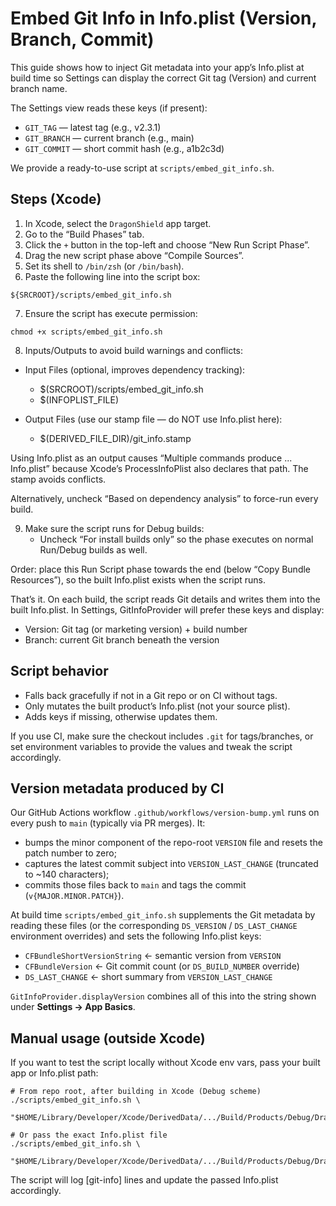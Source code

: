  # Embed Git Info in Info.plist (Version, Branch, Commit)
 
 This guide shows how to inject Git metadata into your app’s Info.plist at build time so Settings can display the correct Git tag (Version) and current branch name.
 
 The Settings view reads these keys (if present):
 - `GIT_TAG` — latest tag (e.g., v2.3.1)
 - `GIT_BRANCH` — current branch (e.g., main)
 - `GIT_COMMIT` — short commit hash (e.g., a1b2c3d)
 
 We provide a ready-to-use script at `scripts/embed_git_info.sh`.
 
 ## Steps (Xcode)
 
 1) In Xcode, select the `DragonShield` app target.
 2) Go to the “Build Phases” tab.
 3) Click the `+` button in the top-left and choose “New Run Script Phase”.
 4) Drag the new script phase above “Compile Sources”.
5) Set its shell to `/bin/zsh` (or `/bin/bash`).
6) Paste the following line into the script box:
 
 ```
 ${SRCROOT}/scripts/embed_git_info.sh
 ```
 
7) Ensure the script has execute permission:
 
 ```
 chmod +x scripts/embed_git_info.sh
 ```
 
8) Inputs/Outputs to avoid build warnings and conflicts:

- Input Files (optional, improves dependency tracking):
  - $(SRCROOT)/scripts/embed_git_info.sh
  - $(INFOPLIST_FILE)

- Output Files (use our stamp file — do NOT use Info.plist here):
  - $(DERIVED_FILE_DIR)/git_info.stamp

Using Info.plist as an output causes “Multiple commands produce ... Info.plist” because Xcode’s ProcessInfoPlist also declares that path. The stamp avoids conflicts.

Alternatively, uncheck “Based on dependency analysis” to force-run every build.

9) Make sure the script runs for Debug builds:
   - Uncheck “For install builds only” so the phase executes on normal Run/Debug builds as well.

Order: place this Run Script phase towards the end (below “Copy Bundle Resources”), so the built Info.plist exists when the script runs.

That’s it. On each build, the script reads Git details and writes them into the built Info.plist. In Settings, GitInfoProvider will prefer these keys and display:

- Version: Git tag (or marketing version) + build number
- Branch: current Git branch beneath the version

## Script behavior
 
 - Falls back gracefully if not in a Git repo or on CI without tags.
 - Only mutates the built product’s Info.plist (not your source plist).
 - Adds keys if missing, otherwise updates them.
 
If you use CI, make sure the checkout includes `.git` for tags/branches, or set environment variables to provide the values and tweak the script accordingly.

## Version metadata produced by CI

Our GitHub Actions workflow `.github/workflows/version-bump.yml` runs on every push to `main` (typically via PR merges). It:

- bumps the minor component of the repo-root `VERSION` file and resets the patch number to zero;
- captures the latest commit subject into `VERSION_LAST_CHANGE` (truncated to ~140 characters);
- commits those files back to `main` and tags the commit (`v{MAJOR.MINOR.PATCH}`).

At build time `scripts/embed_git_info.sh` supplements the Git metadata by reading these files (or the corresponding `DS_VERSION` / `DS_LAST_CHANGE` environment overrides) and sets the following Info.plist keys:

- `CFBundleShortVersionString` ← semantic version from `VERSION`
- `CFBundleVersion` ← Git commit count (or `DS_BUILD_NUMBER` override)
- `DS_LAST_CHANGE` ← short summary from `VERSION_LAST_CHANGE`

`GitInfoProvider.displayVersion` combines all of this into the string shown under **Settings → App Basics**.

## Manual usage (outside Xcode)

If you want to test the script locally without Xcode env vars, pass your built app or Info.plist path:

```
# From repo root, after building in Xcode (Debug scheme)
./scripts/embed_git_info.sh \
  "$HOME/Library/Developer/Xcode/DerivedData/.../Build/Products/Debug/DragonShield.app"

# Or pass the exact Info.plist file
./scripts/embed_git_info.sh \
  "$HOME/Library/Developer/Xcode/DerivedData/.../Build/Products/Debug/DragonShield.app/Contents/Info.plist"
```

The script will log [git-info] lines and update the passed Info.plist accordingly.
